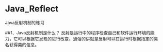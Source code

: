 # Java_Reflect
Java反射机制的练习

##1、Java反射机制是什么？
反射是运行中的程序检查自己和软件运行环境的能力，它可以根据它发现的进行改变。通俗的讲就是反射可以在运行时根据指定的类名获得类的信息。

